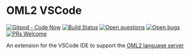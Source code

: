 # OML2 VSCode

[![Gitpod - Code Now](https://img.shields.io/badge/Gitpod-code%20now-blue.svg?longCache=true)](https://gitpod.io#https://github.com/open-caesar/oml2-vscode)
[![Build Status](https://travis-ci.org/open-caesar/oml2-vscode.svg?branch=master)](https://travis-ci.org/open-caesar/oml2-vscode)
[![Open questions](https://img.shields.io/badge/Open-questions-lightgrey.svg?style=flat-curved)](https://github.com/open-caesar/oml2-vscode/labels/question)
[![Open bugs](https://img.shields.io/badge/Open-bugs-red.svg?style=flat-curved)](https://github.com/open-caesar/oml2-vscode/labels/bug)
[![PRs Welcome](https://img.shields.io/badge/PRs-welcome-yellowgreen.svg?style=flat-curved)](https://github.com/open-caesar/oml2-vscode/labels/help%20wanted)

An extension for the VSCode IDE to support the [OML2 language server](https://github.com/open-caesar/oml2-language-server)
